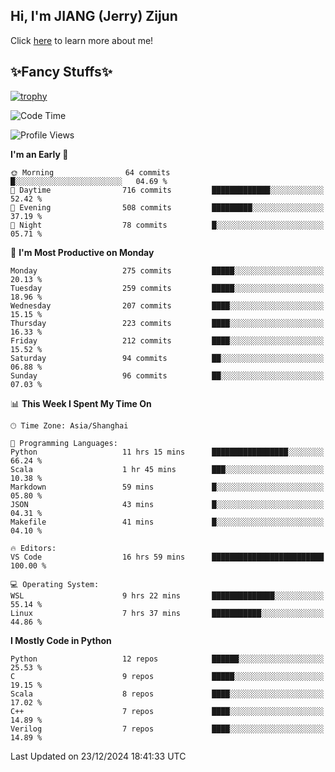 ## Hi, I'm JIANG (Jerry) Zijun

Click [here](https://jzjerry.github.io/about/) to learn more about me!

## ✨Fancy Stuffs✨
[![trophy](https://github-profile-trophy.vercel.app/?username=jzjerry&theme=onedark)](https://github.com/ryo-ma/github-profile-trophy)
<!--START_SECTION:waka-->
![Code Time](http://img.shields.io/badge/Code%20Time-928%20hrs%2023%20mins-blue)

![Profile Views](http://img.shields.io/badge/Profile%20Views-0-blue)

**I'm an Early 🐤** 

```text
🌞 Morning                64 commits          █░░░░░░░░░░░░░░░░░░░░░░░░   04.69 % 
🌆 Daytime                716 commits         █████████████░░░░░░░░░░░░   52.42 % 
🌃 Evening                508 commits         █████████░░░░░░░░░░░░░░░░   37.19 % 
🌙 Night                  78 commits          █░░░░░░░░░░░░░░░░░░░░░░░░   05.71 % 
```
📅 **I'm Most Productive on Monday** 

```text
Monday                   275 commits         █████░░░░░░░░░░░░░░░░░░░░   20.13 % 
Tuesday                  259 commits         █████░░░░░░░░░░░░░░░░░░░░   18.96 % 
Wednesday                207 commits         ████░░░░░░░░░░░░░░░░░░░░░   15.15 % 
Thursday                 223 commits         ████░░░░░░░░░░░░░░░░░░░░░   16.33 % 
Friday                   212 commits         ████░░░░░░░░░░░░░░░░░░░░░   15.52 % 
Saturday                 94 commits          ██░░░░░░░░░░░░░░░░░░░░░░░   06.88 % 
Sunday                   96 commits          ██░░░░░░░░░░░░░░░░░░░░░░░   07.03 % 
```


📊 **This Week I Spent My Time On** 

```text
🕑︎ Time Zone: Asia/Shanghai

💬 Programming Languages: 
Python                   11 hrs 15 mins      █████████████████░░░░░░░░   66.24 % 
Scala                    1 hr 45 mins        ███░░░░░░░░░░░░░░░░░░░░░░   10.38 % 
Markdown                 59 mins             █░░░░░░░░░░░░░░░░░░░░░░░░   05.80 % 
JSON                     43 mins             █░░░░░░░░░░░░░░░░░░░░░░░░   04.31 % 
Makefile                 41 mins             █░░░░░░░░░░░░░░░░░░░░░░░░   04.10 % 

🔥 Editors: 
VS Code                  16 hrs 59 mins      █████████████████████████   100.00 % 

💻 Operating System: 
WSL                      9 hrs 22 mins       ██████████████░░░░░░░░░░░   55.14 % 
Linux                    7 hrs 37 mins       ███████████░░░░░░░░░░░░░░   44.86 % 
```

**I Mostly Code in Python** 

```text
Python                   12 repos            ██████░░░░░░░░░░░░░░░░░░░   25.53 % 
C                        9 repos             █████░░░░░░░░░░░░░░░░░░░░   19.15 % 
Scala                    8 repos             ████░░░░░░░░░░░░░░░░░░░░░   17.02 % 
C++                      7 repos             ████░░░░░░░░░░░░░░░░░░░░░   14.89 % 
Verilog                  7 repos             ████░░░░░░░░░░░░░░░░░░░░░   14.89 % 
```




 Last Updated on 23/12/2024 18:41:33 UTC
<!--END_SECTION:waka-->
